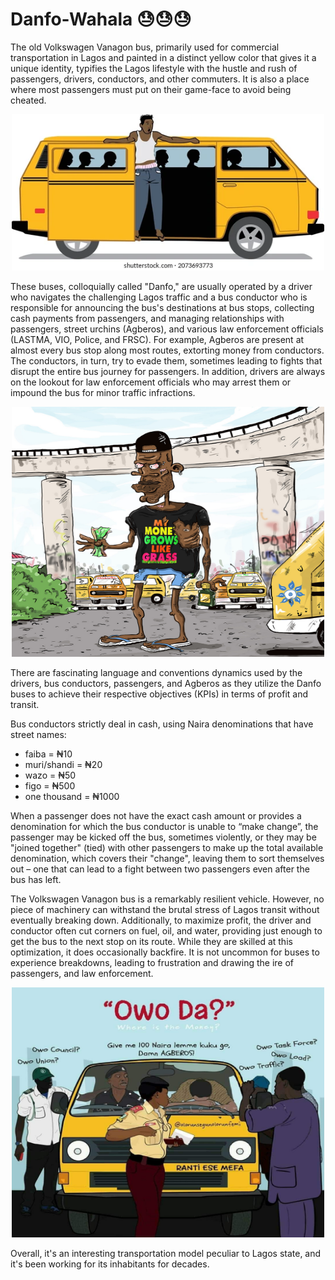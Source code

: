 # Danfo-Wahala 😓😓😓

The old Volkswagen Vanagon bus, primarily used for commercial transportation in Lagos and painted in a distinct yellow 
color that gives it a unique identity, typifies the Lagos lifestyle with the hustle and rush of passengers, drivers, 
conductors, and other commuters. It is also a place where most passengers must put on their game-face to avoid being 
cheated.

<p align="center"><img src="img.png" width="500" height="250"><p/>


These buses, colloquially called "Danfo," are usually operated by a driver who navigates the challenging Lagos traffic 
and a bus conductor who is responsible for announcing the bus's destinations at bus stops, collecting cash payments from
passengers, and managing relationships with passengers, street urchins (Agberos), and various law enforcement officials 
(LASTMA, VIO, Police, and FRSC). For example, Agberos are present at almost every bus stop along most routes, 
extorting money from conductors. The conductors, in turn, try to evade them, sometimes leading to fights that disrupt 
the entire bus journey for passengers. In addition, drivers are always on the lookout for law enforcement officials who 
may arrest them or impound the bus for minor traffic infractions.

<p align="center"><img src="img_2.png" width="500" height="400"></p>

There are fascinating language and conventions dynamics used by the drivers, bus conductors, passengers, and Agberos as 
they utilize the Danfo buses to achieve their respective objectives (KPIs) in terms of profit and transit.

Bus conductors strictly deal in cash, using Naira denominations that have street names:
 * faiba = ₦10
 * muri/shandi = ₦20
 * wazo = ₦50
 * figo = ₦500
 * one thousand = ₦1000

When a passenger does not have the exact cash amount or provides a denomination for which the bus conductor is unable to
“make change”, the passenger may be kicked off the bus, sometimes violently, or they may be "joined together" (tied) 
with other passengers to make up the total available denomination, which covers their "change", leaving them to sort 
themselves out – one that can lead to a fight between two passengers even after the bus has left.

The Volkswagen Vanagon bus is a remarkably resilient vehicle. However, no piece of machinery can withstand the brutal 
stress of Lagos transit without eventually breaking down. Additionally, to maximize profit, the driver and conductor 
often cut corners on fuel, oil, and water, providing just enough to get the bus to the next stop on its route. While 
they are skilled at this optimization, it does occasionally backfire. It is not uncommon for buses to experience 
breakdowns, leading to frustration and drawing the ire of passengers, and law enforcement.

<p align="center"><img src="img_3.png" width="500" height="400"><p/>

Overall, it's an interesting transportation model peculiar to Lagos state, and it's been working for its inhabitants 
for decades.
